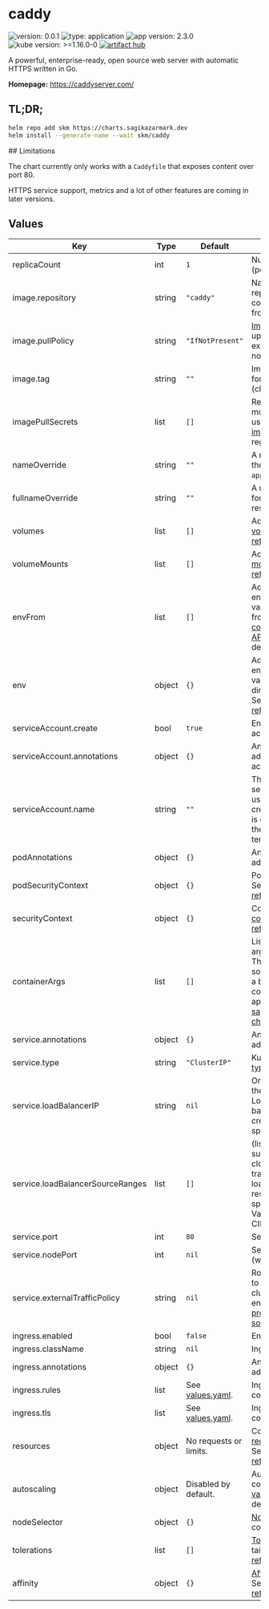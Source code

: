 # caddy

![version: 0.0.1](https://img.shields.io/badge/version-0.0.1-informational?style=flat-square) ![type: application](https://img.shields.io/badge/type-application-informational?style=flat-square) ![app version: 2.3.0](https://img.shields.io/badge/app%20version-2.3.0-informational?style=flat-square) ![kube version: >=1.16.0-0](https://img.shields.io/badge/kube%20version->=1.16.0--0-informational?style=flat-square) [![artifact hub](https://img.shields.io/badge/artifact%20hub-caddy-informational?style=flat-square)](https://artifacthub.io/packages/helm/sagikazarmark/caddy)

A powerful, enterprise-ready, open source web server with automatic HTTPS written in Go.

**Homepage:** <https://caddyserver.com/>

## TL;DR;

```bash
helm repo add skm https://charts.sagikazarmark.dev
helm install --generate-name --wait skm/caddy
```

## Limitations

The chart currently only works with a `Caddyfile` that exposes content over port 80.

HTTPS service support, metrics and a lot of other features are coming in later versions.

## Values

| Key | Type | Default | Description |
|-----|------|---------|-------------|
| replicaCount | int | `1` | Number of replicas (pods) to launch. |
| image.repository | string | `"caddy"` | Name of the image repository to pull the container image from. |
| image.pullPolicy | string | `"IfNotPresent"` | [Image pull policy](https://kubernetes.io/docs/concepts/containers/images/#updating-images) for updating already existing images on a node. |
| image.tag | string | `""` | Image tag override for the default value (chart appVersion). |
| imagePullSecrets | list | `[]` | Reference to one or more secrets to be used when [pulling images](https://kubernetes.io/docs/tasks/configure-pod-container/pull-image-private-registry/#create-a-pod-that-uses-your-secret) (from private registries). |
| nameOverride | string | `""` | A name in place of the chart name for `app:` labels. |
| fullnameOverride | string | `""` | A name to substitute for the full names of resources. |
| volumes | list | `[]` | Additional storage [volumes](https://kubernetes.io/docs/concepts/storage/volumes/). See the [API reference](https://kubernetes.io/docs/reference/kubernetes-api/workloads-resources/pod-v1/#volumes) for details. |
| volumeMounts | list | `[]` | Additional [volume mounts](https://kubernetes.io/docs/tasks/configure-pod-container/configure-volume-storage/). See the [API reference](https://kubernetes.io/docs/reference/kubernetes-api/workloads-resources/container/#volumes) for details. |
| envFrom | list | `[]` | Additional environment variables mounted from [secrets](https://kubernetes.io/docs/concepts/configuration/secret/#using-secrets-as-environment-variables) or [config maps](https://kubernetes.io/docs/tasks/configure-pod-container/configure-pod-configmap/#configure-all-key-value-pairs-in-a-configmap-as-container-environment-variables). See the [API reference](https://kubernetes.io/docs/reference/kubernetes-api/workloads-resources/container/#environment-variables) for details. |
| env | object | `{}` | Additional environment variables passed directly to containers. See the [API reference](https://kubernetes.io/docs/reference/kubernetes-api/workloads-resources/container/#environment-variables) for details. |
| serviceAccount.create | bool | `true` | Enable service account creation. |
| serviceAccount.annotations | object | `{}` | Annotations to be added to the service account. |
| serviceAccount.name | string | `""` | The name of the service account to use. If not set and create is true, a name is generated using the fullname template. |
| podAnnotations | object | `{}` | Annotations to be added to pods. |
| podSecurityContext | object | `{}` | Pod [security context](https://kubernetes.io/docs/tasks/configure-pod-container/security-context/#set-the-security-context-for-a-pod). See the [API reference](https://kubernetes.io/docs/reference/kubernetes-api/workloads-resources/pod-v1/#security-context) for details. |
| securityContext | object | `{}` | Container [security context](https://kubernetes.io/docs/tasks/configure-pod-container/security-context/#set-the-security-context-for-a-container). See the [API reference](https://kubernetes.io/docs/reference/kubernetes-api/workloads-resources/container/#security-context) for details. |
| containerArgs | list | `[]` | List of container arguments. **Note:** This is a temporary solution until there is a better way to configure the application. See [sagikazarmark/helm-charts#49](https://github.com/sagikazarmark/helm-charts/issues/49) for details. |
| service.annotations | object | `{}` | Annotations to be added to the service. |
| service.type | string | `"ClusterIP"` | Kubernetes [service type](https://kubernetes.io/docs/concepts/services-networking/service/#publishing-services-service-types). |
| service.loadBalancerIP | string | `nil` | Only applies when the service type is LoadBalancer. Load balancer will get created with the IP specified in this field. |
| service.loadBalancerSourceRanges | list | `[]` | (list) If specified (and supported by the cloud provider), traffic through the load balancer will be restricted to the specified client IPs. Valid values are IP CIDR blocks. |
| service.port | int | `80` | Service port. |
| service.nodePort | int | `nil` | Service node port (when applicable). |
| service.externalTrafficPolicy | string | `nil` | Route external traffic to node-local or cluster-wide endoints. Useful for [preserving the client source IP](https://kubernetes.io/docs/tasks/access-application-cluster/create-external-load-balancer/#preserving-the-client-source-ip). |
| ingress.enabled | bool | `false` | Enable [ingress](https://kubernetes.io/docs/concepts/services-networking/ingress/). |
| ingress.className | string | `nil` | Ingress [class name](https://kubernetes.io/docs/concepts/services-networking/ingress/#ingress-class). |
| ingress.annotations | object | `{}` | Annotations to be added to the ingress. |
| ingress.rules | list | See [values.yaml](values.yaml). | Ingress host configuration. |
| ingress.tls | list | See [values.yaml](values.yaml). | Ingress TLS configuration. |
| resources | object | No requests or limits. | Container resource [requests and limits](https://kubernetes.io/docs/concepts/configuration/manage-resources-containers/). See the [API reference](https://kubernetes.io/docs/reference/kubernetes-api/workloads-resources/container/#resources) for details. |
| autoscaling | object | Disabled by default. | Autoscaling configuration (see [values.yaml](values.yaml) for details). |
| nodeSelector | object | `{}` | [Node selector](https://kubernetes.io/docs/concepts/scheduling-eviction/assign-pod-node/#nodeselector) configuration. |
| tolerations | list | `[]` | [Tolerations](https://kubernetes.io/docs/concepts/scheduling-eviction/taint-and-toleration/) for node taints. See the [API reference](https://kubernetes.io/docs/reference/kubernetes-api/workloads-resources/pod-v1/#scheduling) for details. |
| affinity | object | `{}` | [Affinity](https://kubernetes.io/docs/concepts/scheduling-eviction/assign-pod-node/#affinity-and-anti-affinity) configuration. See the [API reference](https://kubernetes.io/docs/reference/kubernetes-api/workloads-resources/pod-v1/#scheduling) for details. |

